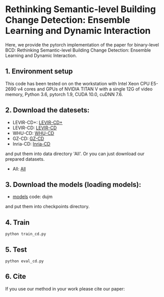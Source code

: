 # Rethinking Semantic-level Building Change Detection: Ensemble Learning and Dynamic Interaction

Here, we provide the pytorch implementation of the paper for binary-level BCD: Rethinking Semantic-level Building Change Detection: Ensemble Learning and Dynamic Interaction.

## 1. Environment setup
This code has been tested on on the workstation with Intel Xeon CPU E5-2690 v4 cores and GPUs of NVIDIA TITAN V with a single 12G of video memory, Python 3.6, pytorch 1.9, CUDA 10.0, cuDNN 7.6.

## 2. Download the datesets:
* LEVIR-CD+:
[LEVIR-CD+](https://pan.baidu.com/s/1wxr9GoI8XrUuHCdWO-SOTA?pwd=nr6u)
* LEVIR-CD:
[LEVIR-CD](https://pan.baidu.com/s/10FchKHUynowsOozDIuXT3w?pwd=8rzq)
* WHU-CD:
[WHU-CD](https://pan.baidu.com/s/1XnSW_z84r7nIq5WEhcPMDg?pwd=cj4s)
* GZ-CD:
[GZ-CD](https://pan.baidu.com/s/1otPrEKsGYjtaaOfoG1CFgQ?pwd=hdiv)
* Inria-CD:
[Inria-CD](https://pan.baidu.com/s/1XbJ9pQKvqCndhyxJ77eZow?pwd=38vy)

and put them into data directory 'All'. Or you can just download our prepared datasets.

* All:
[All]()

## 3. Download the models (loading models):

* [models](https://pan.baidu.com/s/1-1Jl0jwOaW4FBP118mM_ZQ?pwd=dujm) code: dujm 

and put them into checkpoints directory.

## 4. Train

    python train_cd.py
    
## 5. Test

    python eval_cd.py


## 6. Cite
If you use our method in your work please cite our paper:


